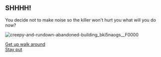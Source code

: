 ## SHHHH!

You decide not to make noise so the killer won't hurt you what will you do now?

![creepy-and-rundown-abandoned-building_bki5naogs__F0000](https://user-images.githubusercontent.com/43858697/70957969-c4836880-2045-11ea-986b-1bd64b71b50c.png)


[Get up walk around](noise.md)  
[Stay put](scared.md)
